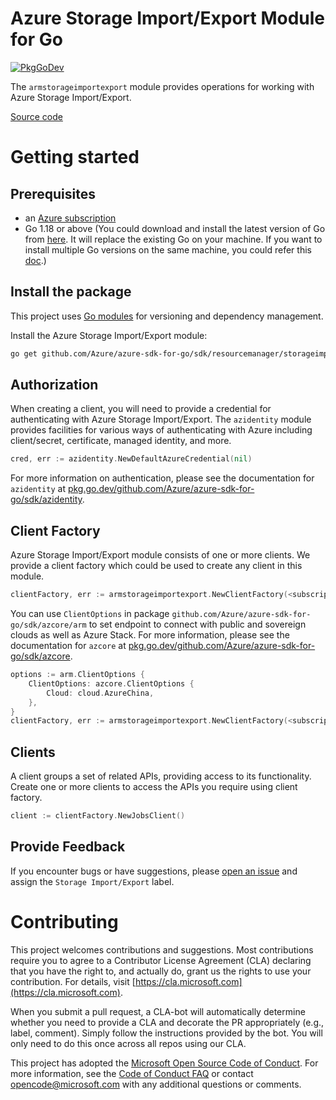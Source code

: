 # Azure Storage Import/Export Module for Go

[![PkgGoDev](https://pkg.go.dev/badge/github.com/Azure/azure-sdk-for-go/sdk/resourcemanager/storageimportexport/armstorageimportexport)](https://pkg.go.dev/github.com/Azure/azure-sdk-for-go/sdk/resourcemanager/storageimportexport/armstorageimportexport)

The `armstorageimportexport` module provides operations for working with Azure Storage Import/Export.

[Source code](https://github.com/Azure/azure-sdk-for-go/tree/main/sdk/resourcemanager/storageimportexport/armstorageimportexport)

# Getting started

## Prerequisites

- an [Azure subscription](https://azure.microsoft.com/free/)
- Go 1.18 or above (You could download and install the latest version of Go from [here](https://go.dev/doc/install). It will replace the existing Go on your machine. If you want to install multiple Go versions on the same machine, you could refer this [doc](https://go.dev/doc/manage-install).)

## Install the package

This project uses [Go modules](https://github.com/golang/go/wiki/Modules) for versioning and dependency management.

Install the Azure Storage Import/Export module:

```sh
go get github.com/Azure/azure-sdk-for-go/sdk/resourcemanager/storageimportexport/armstorageimportexport
```

## Authorization

When creating a client, you will need to provide a credential for authenticating with Azure Storage Import/Export.  The `azidentity` module provides facilities for various ways of authenticating with Azure including client/secret, certificate, managed identity, and more.

```go
cred, err := azidentity.NewDefaultAzureCredential(nil)
```

For more information on authentication, please see the documentation for `azidentity` at [pkg.go.dev/github.com/Azure/azure-sdk-for-go/sdk/azidentity](https://pkg.go.dev/github.com/Azure/azure-sdk-for-go/sdk/azidentity).

## Client Factory

Azure Storage Import/Export module consists of one or more clients. We provide a client factory which could be used to create any client in this module.

```go
clientFactory, err := armstorageimportexport.NewClientFactory(<subscription ID>, cred, nil)
```

You can use `ClientOptions` in package `github.com/Azure/azure-sdk-for-go/sdk/azcore/arm` to set endpoint to connect with public and sovereign clouds as well as Azure Stack. For more information, please see the documentation for `azcore` at [pkg.go.dev/github.com/Azure/azure-sdk-for-go/sdk/azcore](https://pkg.go.dev/github.com/Azure/azure-sdk-for-go/sdk/azcore).

```go
options := arm.ClientOptions {
    ClientOptions: azcore.ClientOptions {
        Cloud: cloud.AzureChina,
    },
}
clientFactory, err := armstorageimportexport.NewClientFactory(<subscription ID>, cred, &options)
```

## Clients

A client groups a set of related APIs, providing access to its functionality.  Create one or more clients to access the APIs you require using client factory.

```go
client := clientFactory.NewJobsClient()
```

## Provide Feedback

If you encounter bugs or have suggestions, please
[open an issue](https://github.com/Azure/azure-sdk-for-go/issues) and assign the `Storage Import/Export` label.

# Contributing

This project welcomes contributions and suggestions. Most contributions require
you to agree to a Contributor License Agreement (CLA) declaring that you have
the right to, and actually do, grant us the rights to use your contribution.
For details, visit [https://cla.microsoft.com](https://cla.microsoft.com).

When you submit a pull request, a CLA-bot will automatically determine whether
you need to provide a CLA and decorate the PR appropriately (e.g., label,
comment). Simply follow the instructions provided by the bot. You will only
need to do this once across all repos using our CLA.

This project has adopted the
[Microsoft Open Source Code of Conduct](https://opensource.microsoft.com/codeofconduct/).
For more information, see the
[Code of Conduct FAQ](https://opensource.microsoft.com/codeofconduct/faq/)
or contact [opencode@microsoft.com](mailto:opencode@microsoft.com) with any
additional questions or comments.